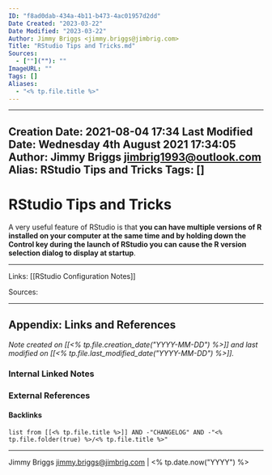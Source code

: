```yaml
---
ID: "f8ad0dab-434a-4b11-b473-4ac01957d2dd"
Date Created: "2023-03-22"
Date Modified: "2023-03-22"
Author: Jimmy Briggs <jimmy.briggs@jimbrig.com>
Title: "RStudio Tips and Tricks.md"
Sources: 
  - [""](""): ""
ImageURL: ""
Tags: []
Aliases:
  - "<% tp.file.title %>"
---
```


---
Creation Date: 2021-08-04 17:34
Last Modified Date: Wednesday 4th August 2021 17:34:05
Author: Jimmy Briggs <jimbrig1993@outlook.com>
Alias: RStudio Tips and Tricks
Tags: []
---

# RStudio Tips and Tricks

A very useful feature of RStudio is that **you can have multiple versions of R installed on your computer at the same time and by holding down the Control key during the launch of RStudio you can cause the R version selection dialog to display at startup**.

***

Links: [[RStudio Configuration Notes]]

Sources:



***

## Appendix: Links and References

*Note created on [[<% tp.file.creation_date("YYYY-MM-DD") %>]] and last modified on [[<% tp.file.last_modified_date("YYYY-MM-DD") %>]].*

### Internal Linked Notes

### External References

#### Backlinks

```dataview
list from [[<% tp.file.title %>]] AND -"CHANGELOG" AND -"<% tp.file.folder(true) %>/<% tp.file.title %>"
```


***

Jimmy Briggs <jimmy.briggs@jimbrig.com> | <% tp.date.now("YYYY") %>